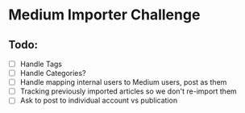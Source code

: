 # Medium Importer Challenge

## Todo:

- [ ] Handle Tags
- [ ] Handle Categories?
- [ ] Handle mapping internal users to Medium users, post as them
- [ ] Tracking previously imported articles so we don't re-import them
- [ ] Ask to post to individual account vs publication
